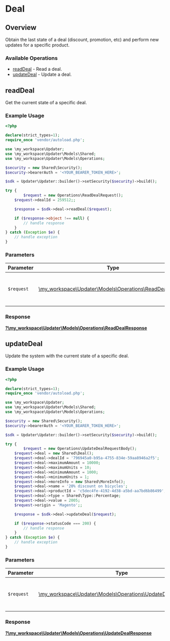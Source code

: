 # Deal


## Overview

Obtain the last state of a deal (discount, promotion, etc) and perform new updates for a specific product.

### Available Operations

* [readDeal](#readdeal) - Read a deal.
* [updateDeal](#updatedeal) - Update a deal.

## readDeal

Get the current state of a specific deal.

### Example Usage

```php
<?php

declare(strict_types=1);
require_once 'vendor/autoload.php';

use \my_workspace\Updater;
use \my_workspace\Updater\Models\Shared;
use \my_workspace\Updater\Models\Operations;

$security = new Shared\Security();
$security->bearerAuth = '<YOUR_BEARER_TOKEN_HERE>';

$sdk = Updater\Updater::builder()->setSecurity($security)->build();

try {
        $request = new Operations\ReadDealRequest();
    $request->dealId = 259512;;

    $response = $sdk->deal->readDeal($request);

    if ($response->object !== null) {
        // handle response
    }
} catch (Exception $e) {
    // handle exception
}
```

### Parameters

| Parameter                                                                                             | Type                                                                                                  | Required                                                                                              | Description                                                                                           |
| ----------------------------------------------------------------------------------------------------- | ----------------------------------------------------------------------------------------------------- | ----------------------------------------------------------------------------------------------------- | ----------------------------------------------------------------------------------------------------- |
| `$request`                                                                                            | [\my_workspace\Updater\Models\Operations\ReadDealRequest](../../Models/Operations/ReadDealRequest.md) | :heavy_check_mark:                                                                                    | The request object to use for the request.                                                            |


### Response

**[?\my_workspace\Updater\Models\Operations\ReadDealResponse](../../Models/Operations/ReadDealResponse.md)**


## updateDeal

Update the system with the current state of a specific deal.

### Example Usage

```php
<?php

declare(strict_types=1);
require_once 'vendor/autoload.php';

use \my_workspace\Updater;
use \my_workspace\Updater\Models\Shared;
use \my_workspace\Updater\Models\Operations;

$security = new Shared\Security();
$security->bearerAuth = '<YOUR_BEARER_TOKEN_HERE>';

$sdk = Updater\Updater::builder()->setSecurity($security)->build();

try {
        $request = new Operations\UpdateDealRequestBody();
    $request->deal = new Shared\Deal();
    $request->deal->dealId = '796945a0-b95a-4755-834e-59aa8946a2f5';
    $request->deal->maximumAmount = 10000;
    $request->deal->maximumUnits = 10;
    $request->deal->minimumAmount = 1000;
    $request->deal->minimumUnits = 1;
    $request->deal->moreInfo = new Shared\MoreInfo();
    $request->deal->name = '20% discount on bicycles';
    $request->deal->productId = 'c5dec4fe-4192-4d38-a5bd-aa7bd6b86499';
    $request->deal->type = Shared\Type::Percentage;
    $request->deal->value = 2005;
    $request->origin = 'Magento';;

    $response = $sdk->deal->updateDeal($request);

    if ($response->statusCode === 200) {
        // handle response
    }
} catch (Exception $e) {
    // handle exception
}
```

### Parameters

| Parameter                                                                                                         | Type                                                                                                              | Required                                                                                                          | Description                                                                                                       |
| ----------------------------------------------------------------------------------------------------------------- | ----------------------------------------------------------------------------------------------------------------- | ----------------------------------------------------------------------------------------------------------------- | ----------------------------------------------------------------------------------------------------------------- |
| `$request`                                                                                                        | [\my_workspace\Updater\Models\Operations\UpdateDealRequestBody](../../Models/Operations/UpdateDealRequestBody.md) | :heavy_check_mark:                                                                                                | The request object to use for the request.                                                                        |


### Response

**[?\my_workspace\Updater\Models\Operations\UpdateDealResponse](../../Models/Operations/UpdateDealResponse.md)**

